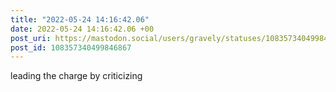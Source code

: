 ```yaml
---
title: "2022-05-24 14:16:42.06"
date: 2022-05-24 14:16:42.06 +00
post_uri: https://mastodon.social/users/gravely/statuses/108357340499846867
post_id: 108357340499846867
---
```

leading the charge by criticizing


